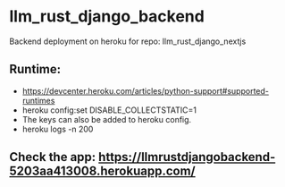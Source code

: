 # llm_rust_django_backend
Backend deployment on heroku for repo: llm_rust_django_nextjs

## Runtime: 
   * https://devcenter.heroku.com/articles/python-support#supported-runtimes
   * heroku config:set DISABLE_COLLECTSTATIC=1
   * The keys can also be added to heroku config.
   * heroku logs -n 200

## Check the app: https://llmrustdjangobackend-5203aa413008.herokuapp.com/